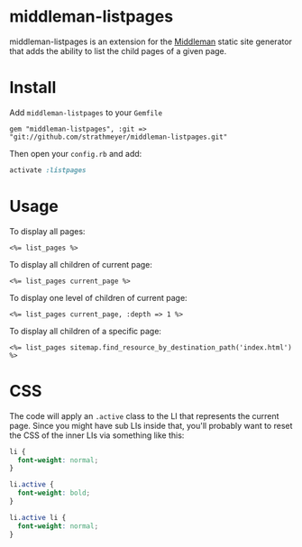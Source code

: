 # middleman-listpages

middleman-listpages is an extension for the [Middleman](http://middlemanapp.com) static site generator that adds the
ability to list the child pages of a given page.

# Install

Add `middleman-listpages` to your `Gemfile`
```
gem "middleman-listpages", :git => "git://github.com/strathmeyer/middleman-listpages.git"
```

Then open your `config.rb` and add:
```ruby
activate :listpages
```
# Usage

To display all pages:
```erb
<%= list_pages %>
```

To display all children of current page:
```erb
<%= list_pages current_page %>
```

To display one level of children of current page:
```erb
<%= list_pages current_page, :depth => 1 %>
```

To display all children of a specific page:
```erb
<%= list_pages sitemap.find_resource_by_destination_path('index.html') %>
```

# CSS

The code will apply an `.active` class to the LI that represents the current page.
Since you might have sub LIs inside that, you'll probably want to reset the CSS
of the inner LIs via something like this:

```css
li {
  font-weight: normal;
}

li.active {
  font-weight: bold;
}

li.active li {
  font-weight: normal;
}
```
